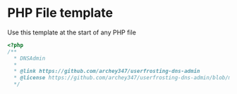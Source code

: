 # PHP File template

Use this template at the start of any PHP file

```PHP
<?php
/**
  * DNSAdmin
  *
  * @link https://github.com/archey347/userfrosting-dns-admin
  * @license https://github.com/archey347/userfrosting-dns-admin/blob/master/LICENSE (MIT Licence)
  */

```
